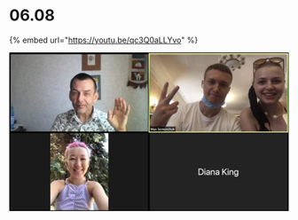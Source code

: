 # 06.08

{% embed url="https://youtu.be/qc3Q0aLLYvo" %}



![](../../.gitbook/assets/image%20%28156%29.png)


